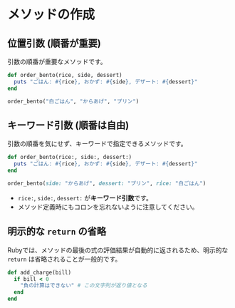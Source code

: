 # メソッドの作成

## 位置引数 (順番が重要)

引数の順番が重要なメソッドです。

```ruby
def order_bento(rice, side, dessert)
  puts "ごはん: #{rice}, おかず: #{side}, デザート: #{dessert}"
end

order_bento("白ごはん", "からあげ", "プリン")
```

## キーワード引数 (順番は自由)

引数の順番を気にせず、キーワードで指定できるメソッドです。

```ruby
def order_bento(rice:, side:, dessert:)
  puts "ごはん: #{rice}, おかず: #{side}, デザート: #{dessert}"
end

order_bento(side: "からあげ", dessert: "プリン", rice: "白ごはん")
```

- `rice:`, `side:`, `dessert:` が**キーワード引数**です。
- メソッド定義時にもコロンを忘れないように注意してください。

## 明示的な `return` の省略

Rubyでは、メソッドの最後の式の評価結果が自動的に返されるため、明示的な `return` は省略されることが一般的です。

```ruby
def add_charge(bill)
  if bill < 0
    "負の計算はできない" # この文字列が返り値となる
  end
end
```